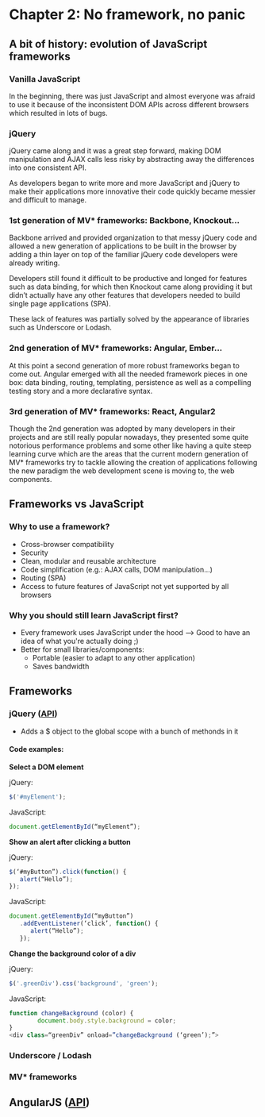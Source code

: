 # Chapter 2: No framework, no panic

## A bit of history: evolution of JavaScript frameworks

### Vanilla JavaScript

In the beginning, there was just JavaScript and almost everyone was afraid to use it because of the inconsistent DOM APIs across different browsers which resulted in lots of bugs.

### jQuery

jQuery came along and it was a great step forward, making DOM manipulation and AJAX calls less risky by abstracting away the differences into one consistent API. 

As developers began to write more and more JavaScript and jQuery to make their applications more innovative their code quickly became messier and difficult to manage.

### 1st generation of MV* frameworks: Backbone, Knockout...

Backbone arrived and provided organization to that messy jQuery code and allowed a new generation of applications to be built in the browser by adding a thin layer on top of the familiar jQuery code developers were already writing.  

Developers still found it difficult to be productive and longed for features such as data binding, for which then Knockout came along providing it but didn’t actually have any other features that developers needed to build single page applications (SPA).

These lack of features was partially solved by the appearance of libraries such as Underscore or Lodash.

### 2nd generation of MV* frameworks: Angular, Ember...

At this point a second generation of more robust frameworks began to come out.  Angular emerged with all the needed framework pieces in one box: data binding, routing, templating, persistence as well as a compelling testing story and a more declarative syntax. 

### 3rd generation of MV* frameworks: React, Angular2

Though the 2nd generation was adopted by many developers in their projects and are still really popular nowadays, they presented some quite notorious performance problems and some other like having a quite steep learning curve which are the areas that the current modern generation of MV* frameworks try to tackle allowing the creation of applications following the new paradigm the web development scene is moving to, the web components.

## Frameworks vs JavaScript

### Why to use a framework?

* Cross-browser compatibility
* Security
* Clean, modular and reusable architecture
* Code simplification (e.g.: AJAX calls, DOM manipulation...)
* Routing (SPA)
* Access to future features of JavaScript not yet supported by all browsers

### Why you should still learn JavaScript first?

* Every framework uses JavaScript under the hood --> Good to have an idea of what you're actually doing ;)
* Better for small libraries/components:
  * Portable (easier to adapt to any other application)
  * Saves bandwidth

## Frameworks

### jQuery ([API](http://api.jquery.com/))

* Adds a $ object to the global scope with a bunch of methonds in it

#### Code examples:

**Select a DOM element**

jQuery:
```javascript
$('#myElement'); 
```
JavaScript:
```javascript
document.getElementById(“myElement”);
```

**Show an alert after clicking a button**

jQuery:
```javascript
$(‘#myButton”).click(function() { 
   alert(“Hello”); 
}); 
```
JavaScript:
```javascript
document.getElementById(“myButton”)
   .addEventListener(‘click’, function() { 
      alert(“Hello”); 
   });
```

**Change the background color of a div**

jQuery:
```javascript
$('.greenDiv').css('background', 'green');
```
JavaScript:
```javascript
function changeBackground (color) {
        document.body.style.background = color;
}
<div class=“greenDiv” onload=”changeBackground (‘green’);”>
```

### Underscore / Lodash

### MV* frameworks

## AngularJS ([API](https://docs.angularjs.org/api))

